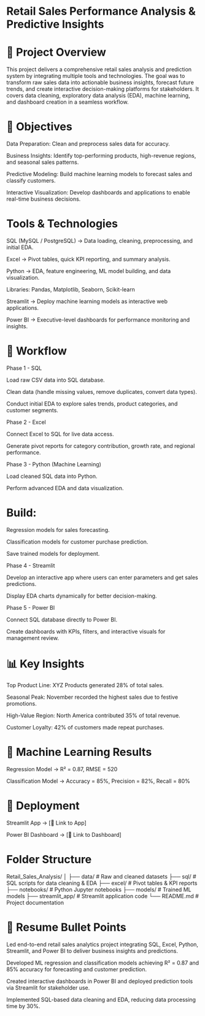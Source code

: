 # Retail Sales Performance Analysis & Predictive Insights
# 📌 Project Overview
This project delivers a comprehensive retail sales analysis and prediction system by integrating multiple tools and technologies. 
The goal was to transform raw sales data into actionable business insights, forecast future trends, and create interactive decision-making platforms for stakeholders.
It covers data cleaning, exploratory data analysis (EDA), machine learning, and dashboard creation in a seamless workflow.

# 🎯 Objectives
Data Preparation: Clean and preprocess sales data for accuracy.

Business Insights: Identify top-performing products, high-revenue regions, and seasonal sales patterns.

Predictive Modeling: Build machine learning models to forecast sales and classify customers.

Interactive Visualization: Develop dashboards and applications to enable real-time business decisions.

# Tools & Technologies
SQL (MySQL / PostgreSQL) → Data loading, cleaning, preprocessing, and initial EDA.

Excel → Pivot tables, quick KPI reporting, and summary analysis.

Python → EDA, feature engineering, ML model building, and data visualization.

Libraries: Pandas, Matplotlib, Seaborn, Scikit-learn

Streamlit → Deploy machine learning models as interactive web applications.

Power BI → Executive-level dashboards for performance monitoring and insights.

# 📂 Workflow
Phase 1 - SQL

Load raw CSV data into SQL database.

Clean data (handle missing values, remove duplicates, convert data types).

Conduct initial EDA to explore sales trends, product categories, and customer segments.

Phase 2 - Excel

Connect Excel to SQL for live data access.

Generate pivot reports for category contribution, growth rate, and regional performance.

Phase 3 - Python (Machine Learning)

Load cleaned SQL data into Python.

Perform advanced EDA and data visualization.

# Build:

Regression models for sales forecasting.

Classification models for customer purchase prediction.

Save trained models for deployment.

Phase 4 - Streamlit

Develop an interactive app where users can enter parameters and get sales predictions.

Display EDA charts dynamically for better decision-making.

Phase 5 - Power BI

Connect SQL database directly to Power BI.

Create dashboards with KPIs, filters, and interactive visuals for management review.

# 📊 Key Insights
Top Product Line: XYZ Products generated 28% of total sales.

Seasonal Peak: November recorded the highest sales due to festive promotions.

High-Value Region: North America contributed 35% of total revenue.

Customer Loyalty: 42% of customers made repeat purchases.

# 🤖 Machine Learning Results
Regression Model → R² = 0.87, RMSE = 520

Classification Model → Accuracy = 85%, Precision = 82%, Recall = 80%

# 🚀 Deployment
Streamlit App → [🔗 Link to App]

Power BI Dashboard → [🔗 Link to Dashboard]

# Folder Structure
Retail_Sales_Analysis/
│
├── data/                # Raw and cleaned datasets
├── sql/                 # SQL scripts for data cleaning & EDA
├── excel/               # Pivot tables & KPI reports
├── notebooks/           # Python Jupyter notebooks
├── models/              # Trained ML models
├── streamlit_app/       # Streamlit application code
└── README.md            # Project documentation

# 📌 Resume Bullet Points
Led end-to-end retail sales analytics project integrating SQL, Excel, Python, Streamlit, and Power BI to deliver business insights and predictions.

Developed ML regression and classification models achieving R² = 0.87 and 85% accuracy for forecasting and customer prediction.

Created interactive dashboards in Power BI and deployed prediction tools via Streamlit for stakeholder use.

Implemented SQL-based data cleaning and EDA, reducing data processing time by 30%.


